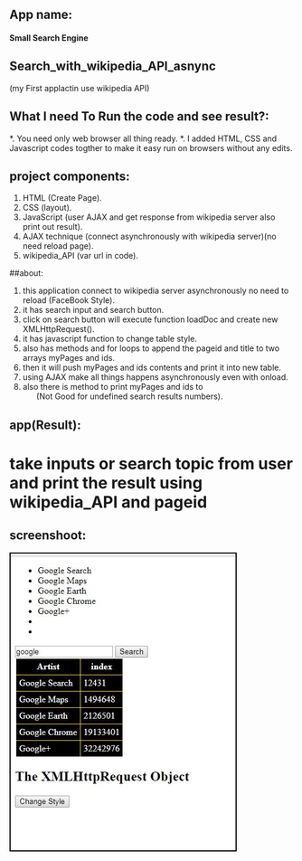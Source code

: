 ## App name: 
#### Small Search Engine

## Search_with_wikipedia_API_asnync
(my First applactin use wikipedia API)

## What I need To Run the code and see result?:
*. You need only web browser all thing ready.
*. I added HTML, CSS and Javascript codes togther to make it easy run on browsers without any edits.

## project components:
1. HTML (Create Page).
2. CSS (layout).
3. JavaScript (user AJAX and get response from wikipedia server also print out result).
4. AJAX technique (connect asynchronously with wikipedia server)(no need reload page).
5. wikipedia_API (var url in code).

##about:
1. this application connect to wikipedia server asynchronously no need to reload (FaceBook Style).
2. it has search input and search button.
3. click on search button will execute function loadDoc and create new XMLHttpRequest().
4. it has javascript function to change table style.
5. also has methods and for loops to append the pageid and title to two arrays myPages and ids.
6. then it will push myPages and ids contents and print it into new table.
7. using AJAX make all things happens asynchronously even with onload.
6. also there is method to print myPages and ids to <ul> (Not Good for undefined search results numbers).  


## app(Result):
# take inputs or search topic from user and print the result using wikipedia_API and pageid

## screenshoot:
<img src='img.JPG' alt='project photo' style='border:2px solid black;'>
